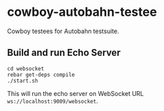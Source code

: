# cowboy-autobahn-testee

Cowboy testees for Autobahn testsuite.

## Build and run Echo Server

    cd websocket
    rebar get-deps compile
    ./start.sh

This will run the echo server on WebSocket URL `ws://localhost:9009/websocket`.
